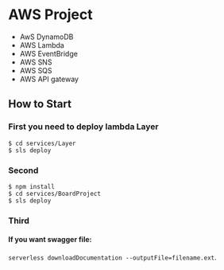 # AWS Project
- AwS DynamoDB
- AWS Lambda
- AWS EventBridge
- AWS SNS
- AWS SQS
- AWS API gateway
## How to Start
### First you need to deploy lambda Layer   
    $ cd services/Layer
    $ sls deploy
### Second 
    $ npm install
    $ cd services/BoardProject
    $ sls deploy
### Third
#### If you want swagger file:
`serverless downloadDocumentation --outputFile=filename.ext`.